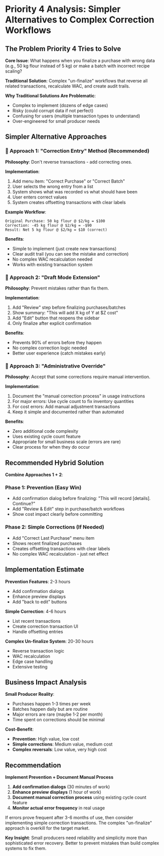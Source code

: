 # Priority 4 Analysis: Simpler Alternatives to Complex Correction Workflows

## The Problem Priority 4 Tries to Solve

**Core Issue**: What happens when you finalize a purchase with wrong data (e.g., 50 kg flour instead of 5 kg) or make a batch with incorrect recipe scaling?

**Traditional Solution**: Complex "un-finalize" workflows that reverse all related transactions, recalculate WAC, and create audit trails.

**Why Traditional Solutions Are Problematic**:
- Complex to implement (dozens of edge cases)
- Risky (could corrupt data if not perfect)
- Confusing for users (multiple transaction types to understand)
- Over-engineered for small producer needs

## Simpler Alternative Approaches

### 🎯 Approach 1: "Correction Entry" Method (Recommended)

**Philosophy**: Don't reverse transactions - add correcting ones.

**Implementation**:
1. Add menu item: "Correct Purchase" or "Correct Batch"
2. User selects the wrong entry from a list
3. System shows what was recorded vs what should have been
4. User enters correct values
5. System creates offsetting transactions with clear labels

**Example Workflow**:
```
Original Purchase: 50 kg flour @ $2/kg = $100
Correction: -45 kg flour @ $2/kg = -$90
Result: Net 5 kg flour @ $2/kg = $10 (correct)
```

**Benefits**:
- Simple to implement (just create new transactions)
- Clear audit trail (you can see the mistake and correction)
- No complex WAC recalculation needed
- Works with existing transaction system

### 🎯 Approach 2: "Draft Mode Extension" 

**Philosophy**: Prevent mistakes rather than fix them.

**Implementation**:
1. Add "Review" step before finalizing purchases/batches
2. Show summary: "This will add X kg of Y at $Z cost"
3. Add "Edit" button that reopens the sidebar
4. Only finalize after explicit confirmation

**Benefits**:
- Prevents 90% of errors before they happen
- No complex correction logic needed
- Better user experience (catch mistakes early)

### 🎯 Approach 3: "Administrative Override" 

**Philosophy**: Accept that some corrections require manual intervention.

**Implementation**:
1. Document the "manual correction process" in usage instructions
2. For major errors: Use cycle count to fix inventory quantities
3. For cost errors: Add manual adjustment transactions
4. Keep it simple and documented rather than automated

**Benefits**:
- Zero additional code complexity
- Uses existing cycle count feature
- Appropriate for small business scale (errors are rare)
- Clear process for when they do occur

## Recommended Hybrid Solution

**Combine Approaches 1 + 2**:

### Phase 1: Prevention (Easy Win)
- Add confirmation dialog before finalizing: "This will record [details]. Continue?"
- Add "Review & Edit" step in purchase/batch workflows
- Show cost impact clearly before committing

### Phase 2: Simple Corrections (If Needed)
- Add "Correct Last Purchase" menu item
- Shows recent finalized purchases
- Creates offsetting transactions with clear labels
- No complex WAC recalculation - just net effect

## Implementation Estimate

**Prevention Features**: 2-3 hours
- Add confirmation dialogs
- Enhance preview displays
- Add "back to edit" buttons

**Simple Correction**: 4-6 hours  
- List recent transactions
- Create correction transaction UI
- Handle offsetting entries

**Complex Un-finalize System**: 20-30 hours
- Reverse transaction logic
- WAC recalculation
- Edge case handling
- Extensive testing

## Business Impact Analysis

**Small Producer Reality**:
- Purchases happen 1-3 times per week
- Batches happen daily but are routine
- Major errors are rare (maybe 1-2 per month)
- Time spent on corrections should be minimal

**Cost-Benefit**:
- **Prevention**: High value, low cost
- **Simple corrections**: Medium value, medium cost  
- **Complex reversals**: Low value, very high cost

## Recommendation

**Implement Prevention + Document Manual Process**

1. **Add confirmation dialogs** (30 minutes of work)
2. **Enhance preview displays** (1 hour of work)
3. **Document manual correction process** using existing cycle count feature
4. **Monitor actual error frequency** in real usage

If errors prove frequent after 3-6 months of use, then consider implementing simple correction transactions. The complex "un-finalize" approach is overkill for the target market.

**Key Insight**: Small producers need reliability and simplicity more than sophisticated error recovery. Better to prevent mistakes than build complex systems to fix them.